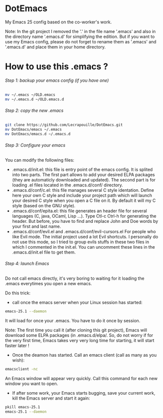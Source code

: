 # DotEmacs

My Emacs 25 config based on the co-worker's work.

Note: In the git project I removed the '.' in the file name '.emacs' and also in the directory name '.emacs.d' for simplifying the edition. But if you want to use my Emacs config, please do not forget to rename them as '.emacs' and '.emacs.d' and place them in your home directory.

# How to use this .emacs ?

###### Step 1: backup your emacs config (if you have one)

```sh
mv ~/.emacs ~/OLD.emacs
mv ~/.emacs.d ~/OLD.emacs.d
```

###### Step 2: copy the new .emacs

```sh
git clone https://github.com/Lecrapouille/DotEmacs.git
mv DotEmacs/emacs ~/.emacs
mv DotEmacs/emacs.d ~/.emacs.d
```

###### Step 3: Configure your emacs

You can modify the following files:
* .emacs.d/init.el: this file is entry point of the emacs config. It is splited into two parts. The first part allows to add your desired ELPA packages (they are automaticly downloaded and updated). The second part is for loading .el files located in the .emacs.d/conf/ directory.
* .emacs.d/conf/c.el: this file manages several C style identation. Define here your own C style and include your project path which will launch your desired C style when you open a C file on it. By default it will my C style (based on the GNU style).
* .emacs.d/conf/epita.el: this file generates an header file for several languages (C, java, OCaml, Lisp ...). Type Ctl-c Ctrl-h for generating the header. But before, you have to find and replace John and Doe words by your first and last name.
* .emacs.d/conf/evil.el and .emacs.d/conf/evil-cursors.el For people who like Evil mode. The initial project used a lot Evil shortcuts. I personally do not use this mode, so I tried to group evils stuffs in these two files in which I commented in the init.el. You can uncomment these lines in the .emacs.d/init.el file to get them.

###### Step 4: launch Emacs

Do not call emacs directly, it's very boring to waiting for it loading the .emacs everytimes you open a new emacs.

Do this trick:

* call once the emacs server when your Linux session has started:
```sh
emacs-25.1 --daemon
```

It will load for once your .emacs. You have to do it once by session.

Note: The first time you call it (after cloning this git project), Emacs will download some ELPA packages (in .emacs.d/elpa/. So, do not worry if for the very first time, Emacs takes very very long time for starting, it will start faster later !

* Once the deamon has started. Call an emacs client (call as many as you wish):
```sh
emacsclient -nc
```
An Emacs window will appear very quickly. Call this command for each new window you want to open.

* If after some work, your Emacs starts bugging, save your current work, kill the Emacs server and start it again:
```sh
pkill emacs-25.1
emacs-25.1 --daemon
```
